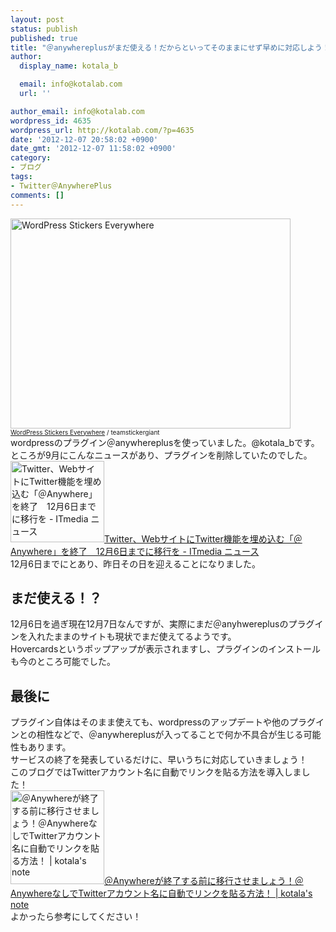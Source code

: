 ```yaml
---
layout: post
status: publish
published: true
title: "＠anywhereplusがまだ使える！だからといってそのままにせず早めに対応しよう！"
author:
  display_name: kotala_b

  email: info@kotalab.com
  url: ''

author_email: info@kotalab.com
wordpress_id: 4635
wordpress_url: http://kotalab.com/?p=4635
date: '2012-12-07 20:58:02 +0900'
date_gmt: '2012-12-07 11:58:02 +0900'
category:
- ブログ
tags:
- Twitter＠AnywherePlus
comments: []
---
```

<p><a href="http://kotalab.com/wp-content/uploads/link_120708.jpg" target="_blank"><img src="http://kotalab.com/wp-content/uploads/link_120708.jpg" alt="WordPress Stickers Everywhere" title="link_120708" width="448" height="336" class="alignnone size-full wp-image-1330" /></a><br />
<span style="font-size:10px;"><a href="http://www.flickr.com/photos/stickergiant/3769771267/" target="_blank">WordPress Stickers Everywhere</a> / teamstickergiant</span><br />
wordpressのプラグイン＠anywhereplusを使っていました。@kotala_bです。<br />
ところが9月にこんなニュースがあり、プラグインを削除していたのでした。<br />
<a href="http://www.itmedia.co.jp/news/articles/1209/07/news039.html" target="_blank"><img  class="alignleft" src="http://capture.heartrails.com/150x130?http://www.itmedia.co.jp/news/articles/1209/07/news039.html" alt="Twitter、WebサイトにTwitter機能を埋め込む「＠Anywhere」を終了　12月6日までに移行を - ITmedia ニュース" width="150" height="130" /></a><a href="http://www.itmedia.co.jp/news/articles/1209/07/news039.html" target="_blank">Twitter、WebサイトにTwitter機能を埋め込む「＠Anywhere」を終了　12月6日までに移行を - ITmedia ニュース</a><a href="http://b.hatena.ne.jp/entry/http://www.itmedia.co.jp/news/articles/1209/07/news039.html" target="_blank"><img border="0" src="http://b.hatena.ne.jp/entry/image/http://www.itmedia.co.jp/news/articles/1209/07/news039.html" alt="" /></a><br style="clear:both;" />12月6日までにとあり、昨日その日を迎えることになりました。<br />
<!--more--></p>
<h2>まだ使える！？</h2>
<p>12月6日を過ぎ現在12月7日なんですが、実際にまだ＠anyhwereplusのプラグインを入れたままのサイトも現状でまだ使えてるようです。<br />
Hovercardsというポップアップが表示されますし、プラグインのインストールも今のところ可能でした。</p>
<h2>最後に</h2>
<p>プラグイン自体はそのまま使えても、wordpressのアップデートや他のプラグインとの相性などで、＠anywhereplusが入ってることで何か不具合が生じる可能性もあります。<br />
サービスの終了を発表しているだけに、早いうちに対応していきましょう！<br />
このブログではTwitterアカウント名に自動でリンクを貼る方法を導入しました！<br />
<a href="http://kotalab.com/wordpress-twitter" target="_blank"><img  class="alignleft" src="http://kotalab.com/wp-content/uploads/link_120708.jpg" alt="＠Anywhereが終了する前に移行させましょう！＠AnywhereなしでTwitterアカウント名に自動でリンクを貼る方法！ | kotala's note" width="150" /></a><a href="http://kotalab.com/wordpress-twitter" target="_blank">＠Anywhereが終了する前に移行させましょう！＠AnywhereなしでTwitterアカウント名に自動でリンクを貼る方法！ | kotala's note</a><br style="clear:both;" />よかったら参考にしてください！</p>
